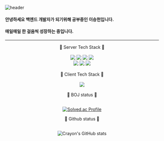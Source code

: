 ![header](https://capsule-render.vercel.app/api?type=waving&color=gradient&height=200&section=header&text=Welcome&fontSize=90&fontColor=ffffff&desc=Crayon's%20Github&descAlign=70.&descAlignY=70)
<br>
#### 안녕하세요 백엔드 개발자가 되기위해 공부중인 이승헌입니다.<br>
#### 매일매일 한 걸음씩 성장하는 중입니다.
---

<div align="center">
  🐬 Server Tech Stack 🐬
</div>
<br>
<div align="center" width=60% margin-top="30px">
  <img src="https://img.shields.io/badge/Go-00ADD8?style=flat-square&logo=go&logoColor=white"/>
  <img src="https://img.shields.io/badge/JAVA-007396?style=flat-square&logo=java&logoColor=white">
  <img src="https://img.shields.io/badge/Javascript-F7DF1E?style=flat-square&logo=javascript&logoColor=white"/>
  <img src="https://img.shields.io/badge/Typescript-3178C6?style=flat-square&logo=typescript&logoColor=white"/>
  <br>
  <img src="https://img.shields.io/badge/MySQL-4479A1?style=flat-square&logo=mysql&logoColor=white"/>
  <img src="https://img.shields.io/badge/Firebase-FFCA28?style=flat-square&logo=firebase&logoColor=white"/>
  <img src="https://img.shields.io/badge/Docker-2496ED?style=flat-square&logo=docker&logoColor=white"/>
</div>
<br>

<div align="center">
  👾 Client Tech Stack 👾
</div>
<br>
<div align="center" width=60% margin-top="30px">
  <img src="https://img.shields.io/badge/Swift-C32532?style=flat-square&logo=swift&logoColor=white"/>
</div>
<br>

<div align="center">
  🐠 BOJ status 🐠
</div>
<br>

<div align=center>

[![Solved.ac Profile](http://mazassumnida.wtf/api/v2/generate_badge?boj=lsh328328)](https://solved.ac/lsh328328/)

<div align="center">
  🐳 Github status 🐳
</div>
<br>

<div align=center>
  
![Crayon's GitHub stats](https://github-readme-stats.vercel.app/api?username=dev-Crayon&show_icons=true&theme=radical)
